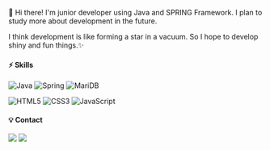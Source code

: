 👋 Hi there! I'm junior developer using Java and SPRING Framework.
I plan to study more about development in the future.

I think development is like forming a star in a vacuum.
So I hope to develop shiny and fun things.✨




#### ⚡️ **Skills**

![Java](https://img.shields.io/badge/Java-007396.svg?logo=Java&logoColor=white&style=for-the-badge)   ![Spring](https://img.shields.io/badge/Spring-6DB33F.svg?logo=Spring&logoColor=white&style=for-the-badge)  ![MariDB](https://img.shields.io/badge/MariDB-003545.svg?logo=MariaDB&logoColor=white&style=for-the-badge)

![HTML5](https://img.shields.io/badge/HTML5-E34F26.svg?logo=HTML5&logoColor=white&style=for-the-badge) ![CSS3](https://img.shields.io/badge/CSS3-1572B6.svg?logo=CSS3&logoColor=white&style=for-the-badge) ![JavaScript](https://img.shields.io/badge/JavaScript-F7DF1E.svg?logo=JavaScript&logoColor=white&style=for-the-badge)



#### 💡 **Contact**
<a href="https://bblackbean.tistory.com/" target="_blank"><img src="https://img.shields.io/badge/DevBlog-F06B66?style=for-the-badge&logo=Blogger&logoColor=white"/></a> <a href="alchemist33@daum.net" target="_blank"><img src="https://img.shields.io/badge/alchemist33@daum.net-8B89CC?style=for-the-badge&logo=Gmail&logoColor=white"/></a>
